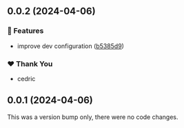 ## 0.0.2 (2024-04-06)


### 🚀 Features

- improve dev configuration ([b5385d9](https://github.com/Sitedia/my-events/commit/b5385d9))

### ❤️  Thank You

- cedric

## 0.0.1 (2024-04-06)

This was a version bump only, there were no code changes.
